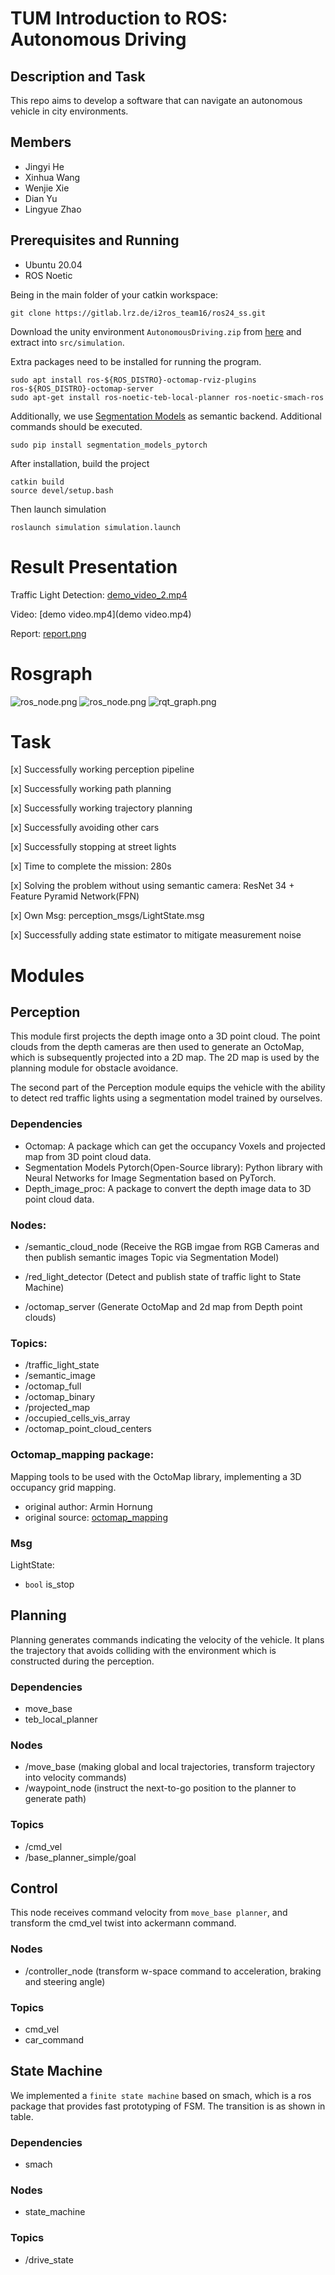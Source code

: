 
# TUM Introduction to ROS: Autonomous Driving

## Description and Task
This repo aims to develop a software that can navigate an autonomous vehicle in city environments. 


## Members
* Jingyi He
* Xinhua Wang
* Wenjie Xie
* Dian Yu
* Lingyue Zhao


## Prerequisites and Running

* Ubuntu 20.04
* ROS Noetic

Being in the main folder of your catkin workspace:
```shell
git clone https://gitlab.lrz.de/i2ros_team16/ros24_ss.git
```
Download the unity environment `AutonomousDriving.zip` from [here](https://syncandshare.lrz.de/getlink/fiLvgiTXetubiN1i4PRjuR/) and extract into `src/simulation`.

Extra packages need to be installed for running the program.
```shell
sudo apt install ros-${ROS_DISTRO}-octomap-rviz-plugins ros-${ROS_DISTRO}-octomap-server
sudo apt-get install ros-noetic-teb-local-planner ros-noetic-smach-ros
```

Additionally, we use [Segmentation Models](https://github.com/qubvel-org/segmentation_models.pytorch.git) as semantic backend. Additional commands should be executed.

```shell
sudo pip install segmentation_models_pytorch
```

After installation, build the project
```shell
catkin build
source devel/setup.bash
```
Then launch simulation
```shell
roslaunch simulation simulation.launch
```


### 
# Result Presentation
Traffic Light Detection: [demo_video_2.mp4](demo_video_2.mp4)

Video: [demo video.mp4](demo video.mp4)

Report: [report.png](./docs/Report.png)
# Rosgraph
![ros_node.png](./docs/ros.drawio.png)
![ros_node.png](./docs/node.drawio.png)
![rqt_graph.png](rqt_graph.png)
# Task
[x] Successfully working perception pipeline

[x] Successfully working path planning

[x] Successfully working trajectory planning

[x] Successfully avoiding other cars

[x] Successfully stopping at street lights

[x] Time to complete the mission: 280s

[x] Solving the problem without using semantic camera: ResNet 34 + Feature Pyramid Network(FPN)

[x] Own Msg: perception_msgs/LightState.msg

[x] Successfully adding state estimator to mitigate measurement noise
# Modules
## Perception
This module first projects the depth image onto a 3D point cloud. The point clouds from the depth cameras are then used to generate an OctoMap, which is subsequently projected into a 2D map. The 2D map is used by the planning module for obstacle avoidance.

The second part of the Perception module equips the vehicle with the ability to detect red traffic lights using a segmentation model trained by ourselves.
### Dependencies
- Octomap: A package which can get the occupancy Voxels and projected map from 3D point cloud data.
- Segmentation Models Pytorch(Open-Source library): Python library with Neural Networks for Image Segmentation based on PyTorch.
- Depth_image_proc: A package to convert the depth image data to 3D point cloud data.
### Nodes:
  - /semantic_cloud_node
  (Receive the RGB imgae from RGB Cameras and then publish semantic images Topic via Segmentation Model)

  - /red_light_detector
  (Detect and publish state of traffic light to State Machine)
   
  - /octomap_server 
  (Generate OctoMap and 2d map from Depth point clouds)



### Topics:
- /traffic_light_state
- /semantic_image
- /octomap_full
- /octomap_binary
- /projected_map
- /occupied_cells_vis_array
- /octomap_point_cloud_centers


### Octomap_mapping package:
Mapping tools to be used with the OctoMap library, implementing a 3D occupancy grid mapping.
- original author: Armin Hornung
- original source: [octomap_mapping](http://wiki.ros.org/octomap_mapping)

### Msg

LightState: 

- `bool`  is_stop


## Planning
Planning generates commands indicating the velocity of the vehicle. It plans the trajectory that avoids colliding with the environment which is constructed during the perception.

### Dependencies
  - move_base
  - teb_local_planner


### Nodes
  - /move_base (making global and local trajectories, transform trajectory into velocity commands)
  - /waypoint_node (instruct the next-to-go position to the planner to generate path)

### Topics
  - /cmd_vel
  - /base_planner_simple/goal


## Control
This node receives command velocity from `move_base planner`, and transform the cmd_vel twist into ackermann command. 

### Nodes
 - /controller_node (transform w-space command to acceleration, braking and steering angle)
  
### Topics
  - cmd_vel
  - car_command


## State Machine
We implemented a `finite state machine` based on smach, which is a ros package that provides fast prototyping of FSM. The transition is as shown in table.

### Dependencies
  - smach

### Nodes
  - state_machine
  
### Topics
  - /drive_state
